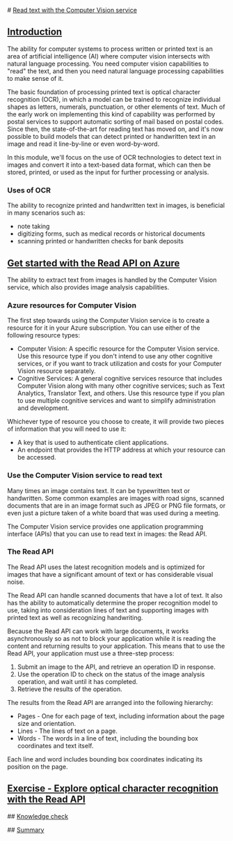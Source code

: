 # [Read text with the Computer Vision service](https://learn.microsoft.com/en-gb/training/modules/read-text-computer-vision/)

## [Introduction](https://learn.microsoft.com/en-gb/training/modules/read-text-computer-vision/1-introduction)

The ability for computer systems to process written or printed text is an area of artificial intelligence (AI) where computer vision intersects with natural language processing. You need computer vision capabilities to "read" the text, and then you need natural language processing capabilities to make sense of it.

The basic foundation of processing printed text is optical character recognition (OCR), in which a model can be trained to recognize individual shapes as letters, numerals, punctuation, or other elements of text. Much of the early work on implementing this kind of capability was performed by postal services to support automatic sorting of mail based on postal codes. Since then, the state-of-the-art for reading text has moved on, and it's now possible to build models that can detect printed or handwritten text in an image and read it line-by-line or even word-by-word.

In this module, we'll focus on the use of OCR technologies to detect text in images and convert it into a text-based data format, which can then be stored, printed, or used as the input for further processing or analysis.

### Uses of OCR

The ability to recognize printed and handwritten text in images, is beneficial in many scenarios such as:

- note taking
- digitizing forms, such as medical records or historical documents
- scanning printed or handwritten checks for bank deposits

## [Get started with the Read API on Azure](https://learn.microsoft.com/en-gb/training/modules/read-text-computer-vision/2-ocr-azure)

The ability to extract text from images is handled by the Computer Vision service, which also provides image analysis capabilities.

### Azure resources for Computer Vision

The first step towards using the Computer Vision service is to create a resource for it in your Azure subscription. You can use either of the following resource types:

- Computer Vision: A specific resource for the Computer Vision service. Use this resource type if you don't intend to use any other cognitive services, or if you want to track utilization and costs for your Computer Vision resource separately.
- Cognitive Services: A general cognitive services resource that includes Computer Vision along with many other cognitive services; such as Text Analytics, Translator Text, and others. Use this resource type if you plan to use multiple cognitive services and want to simplify administration and development.

Whichever type of resource you choose to create, it will provide two pieces of information that you will need to use it:

- A key that is used to authenticate client applications.
- An endpoint that provides the HTTP address at which your resource can be accessed.

### Use the Computer Vision service to read text

Many times an image contains text. It can be typewritten text or handwritten. Some common examples are images with road signs, scanned documents that are in an image format such as JPEG or PNG file formats, or even just a picture taken of a white board that was used during a meeting.

The Computer Vision service provides one application programming interface (APIs) that you can use to read text in images: the Read API.

### The Read API

The Read API uses the latest recognition models and is optimized for images that have a significant amount of text or has considerable visual noise.

The Read API can handle scanned documents that have a lot of text. It also has the ability to automatically determine the proper recognition model to use, taking into consideration lines of text and supporting images with printed text as well as recognizing handwriting.

Because the Read API can work with large documents, it works asynchronously so as not to block your application while it is reading the content and returning results to your application. This means that to use the Read API, your application must use a three-step process:

1. Submit an image to the API, and retrieve an operation ID in response.
2. Use the operation ID to check on the status of the image analysis operation, and wait until it has completed.
3. Retrieve the results of the operation.

The results from the Read API are arranged into the following hierarchy:

- Pages - One for each page of text, including information about the page size and orientation.
- Lines - The lines of text on a page.
- Words - The words in a line of text, including the bounding box coordinates and text itself.

Each line and word includes bounding box coordinates indicating its position on the page.

## [Exercise - Explore optical character recognition with the Read API](https://learn.microsoft.com/en-gb/training/modules/read-text-computer-vision/3-read-text-computer-vision)

## [Knowledge check](https://learn.microsoft.com/en-gb/training/modules/read-text-computer-vision/3a-knowledge-check)

## [Summary](https://learn.microsoft.com/en-gb/training/modules/read-text-computer-vision/4-summary)